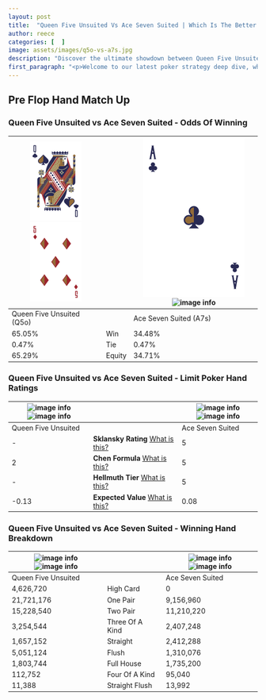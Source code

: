 ```yaml
---
layout: post
title:  "Queen Five Unsuited Vs Ace Seven Suited | Which Is The Better Hand In Poker? A Complete Guide"
author: reece
categories: [  ]
image: assets/images/q5o-vs-a7s.jpg
description: "Discover the ultimate showdown between Queen Five Unsuited and Ace Seven Suited in poker! Uncover the odds, strategies, and scenarios where one hand triumphs over the other. Get ready to up your poker game with this thrilling analysis."
first_paragraph: "<p>Welcome to our latest poker strategy deep dive, where we're pitting two distinct hands against each other in a high-stakes showdown: Queen Five Unsuited vs Ace Seven Suited.</p><p>In the dynamic world of poker, every decision counts, and knowing which hand holds the upper hand is key to your success at the table.</p><p>In this article, we'll dissect these two hands, explore the scenarios where one dominates the other, and equip you with the knowledge to make strategic choices that can tip the odds in your favor.</p><p>Get ready to unravel the intriguing dynamics of these poker hands and elevate your game to new heights.</p>"
---
```




[comment]: # (sp0)

## Pre Flop Hand Match Up

<div class="table hand-ratings" markdown="1"> 



### Queen Five Unsuited vs Ace Seven Suited - Odds Of Winning


    
| ![image info](assets/images/hand1/Q.png) ![image info](assets/images/hand1/5o.png) |  | ![image info](assets/images/hand2/A.png) ![image info](assets/images/hand2/7s.png) |
| -------- | -------- | -------- |
| Queen Five Unsuited (Q5o) |  | Ace Seven Suited (A7s) |
| 65.05% | Win | 34.48% |
| 0.47% | Tie | 0.47% |
| 65.29% | Equity | 34.71% |




[comment]: # (sp1)



### Queen Five Unsuited vs Ace Seven Suited - Limit Poker Hand Ratings


    
| ![image info](https://www.riverpairs.com/assets/images/hand1/Q.png) ![image info](https://www.riverpairs.com/assets/images/hand1/5o.png) |  | ![image info](https://www.riverpairs.com/assets/images/hand2/A.png) ![image info](https://www.riverpairs.com/assets/images/hand2/7s.png) |
| -------- | -------- | -------- |
| Queen Five Unsuited |  | Ace Seven Suited |
| - | **Sklansky Rating** [What is this?](/sklansky-rating-explained) | 5 |
| 2 | **Chen Formula** [What is this?](/chen-formula-explained) | 5 |
| - | **Hellmuth Tier** [What is this?](/Hellmuth-tier-explained) | 5 |
| -0.13 | **Expected Value** [What is this?](/expected-value-explained) | 0.08 |




[comment]: # (sp2)



### Queen Five Unsuited vs Ace Seven Suited - Winning Hand Breakdown


    
| ![image info](https://www.riverpairs.com/assets/images/hand1/Q.png) ![image info](https://www.riverpairs.com/assets/images/hand1/5o.png) |  | ![image info](https://www.riverpairs.com/assets/images/hand2/A.png) ![image info](https://www.riverpairs.com/assets/images/hand2/7s.png) |
| -------- | -------- | -------- |
| Queen Five Unsuited |  | Ace Seven Suited |
| 4,626,720 | High Card | 0 |
| 21,721,176 | One Pair | 9,156,960 |
| 15,228,540 | Two Pair | 11,210,220 |
| 3,254,544 | Three Of A Kind | 2,407,248 |
| 1,657,152 | Straight | 2,412,288 |
| 5,051,124 | Flush | 1,310,076 |
| 1,803,744 | Full House | 1,735,200 |
| 112,752 | Four Of A Kind | 95,040 |
| 11,388 | Straight Flush | 13,992 |




[comment]: # (sp3)



</div>

[comment]: # (sp4)



[comment]: # (sp5)

